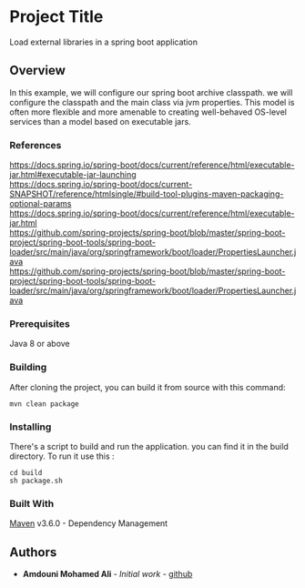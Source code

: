 # Project Title

Load external libraries in a spring boot application

## Overview

In this example, we will configure our spring boot archive classpath. we will configure the classpath and the main class via jvm properties.
This model is often more flexible and more amenable to creating well-behaved OS-level services than a model based on executable jars.

### References
https://docs.spring.io/spring-boot/docs/current/reference/html/executable-jar.html#executable-jar-launching<br/>
https://docs.spring.io/spring-boot/docs/current-SNAPSHOT/reference/htmlsingle/#build-tool-plugins-maven-packaging-optional-params<br/>
https://docs.spring.io/spring-boot/docs/current/reference/html/executable-jar.html<br/>
https://github.com/spring-projects/spring-boot/blob/master/spring-boot-project/spring-boot-tools/spring-boot-loader/src/main/java/org/springframework/boot/loader/PropertiesLauncher.java<br/>
https://github.com/spring-projects/spring-boot/blob/master/spring-boot-project/spring-boot-tools/spring-boot-loader/src/main/java/org/springframework/boot/loader/PropertiesLauncher.java<br/>

### Prerequisites

Java 8 or above

### Building

After cloning the project, you can build it from source with this command:

```
mvn clean package
```

### Installing

There's a script to build and run the application. you can find it in the build directory.
To run it use this :

```
cd build
sh package.sh
```

### Built With

[Maven](https://maven.apache.org/) v3.6.0 - Dependency Management

## Authors

* **Amdouni Mohamed Ali** - *Initial work* - [github](https://github.com/amdouni-mohamed-ali)
